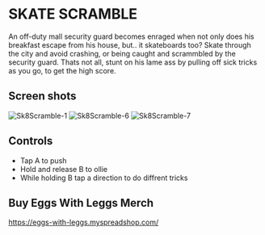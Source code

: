 # SKATE SCRAMBLE

An off-duty mall security guard becomes enraged when not only does his breakfast escape from his house, but.. it skateboards too? Skate through the city and avoid crashing, or being caught and scrammbled by the security guard. Thats not all, stunt on his lame ass by pulling off sick tricks as you go, to get the high score.

## Screen shots

![Sk8Scramble-1](https://github.com/admajors00/NES_Game/assets/33710399/d20ae8fe-79d3-440a-8d8f-51fdc12def0b)
![Sk8Scramble-6](https://github.com/admajors00/NES_Game/assets/33710399/f42a45d7-f7ed-4638-bf64-a02f4a8cd846)
![Sk8Scramble-7](https://github.com/admajors00/NES_Game/assets/33710399/91cb72a8-d548-4652-ad44-9e553c86de99)


## Controls

- Tap A to push
- Hold and release B to ollie
- While holding B tap a direction to do diffrent tricks 



## Buy Eggs With Leggs Merch

https://eggs-with-leggs.myspreadshop.com/
